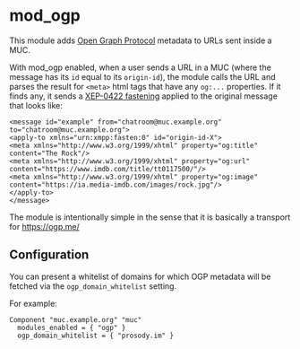 # mod_ogp

This module adds [Open Graph Protocol](https://ogp.me) metadata to URLs sent inside a MUC.

With mod_ogp enabled, when a user sends a URL in a MUC (where the message has its `id` equal to its `origin-id`), the module calls the URL and parses the result for `<meta>` html tags that have any `og:...` properties.
If it finds any, it sends a [XEP-0422 fastening](https://xmpp.org/extensions/xep-0422.html) applied to the original message that looks like:

```
<message id="example" from="chatroom@muc.example.org" to="chatroom@muc.example.org">
<apply-to xmlns="urn:xmpp:fasten:0" id="origin-id-X">
<meta xmlns="http://www.w3.org/1999/xhtml" property="og:title" content="The Rock"/>
<meta xmlns="http://www.w3.org/1999/xhtml" property="og:url" content="https://www.imdb.com/title/tt0117500/"/>
<meta xmlns="http://www.w3.org/1999/xhtml" property="og:image" content="https://ia.media-imdb.com/images/rock.jpg"/>
</apply-to>
</message>
```

The module is intentionally simple in the sense that it is basically a transport for https://ogp.me/

Configuration
-------------

You can present a whitelist of domains for which OGP metadata will be fetched
via the `ogp_domain_whitelist` setting.

For example:

    Component "muc.example.org" "muc"
      modules_enabled = { "ogp" }
      ogp_domain_whitelist = { "prosody.im" }
